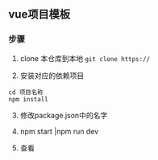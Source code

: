 ## vue项目模板

### 步骤
1. clone 本仓库到本地
`git clone https://`

2. 安装对应的依赖项目
```
cd 项目名称
npm install

```

3. 修改package.json中的名字

4. npm start |npm run dev

5. 查看